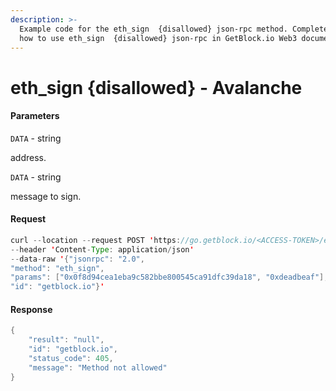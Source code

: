 ```yaml
---
description: >-
  Example code for the eth_sign  {disallowed} json-rpc method. Сomplete guide on
  how to use eth_sign  {disallowed} json-rpc in GetBlock.io Web3 documentation.
---
```


# eth\_sign {disallowed} - Avalanche

#### Parameters

`DATA` - string

address.

`DATA` - string

message to sign.

#### Request

```java
curl --location --request POST 'https://go.getblock.io/<ACCESS-TOKEN>/ext/bc/C/rpc' \
--header 'Content-Type: application/json' 
--data-raw '{"jsonrpc": "2.0",
"method": "eth_sign",
"params": ["0x0f8d94cea1eba9c582bbe800545ca91dfc39da18", "0xdeadbeaf"],
"id": "getblock.io"}'
```

#### Response

```java
{
    "result": "null",
    "id": "getblock.io",
    "status_code": 405,
    "message": "Method not allowed"
}
```
